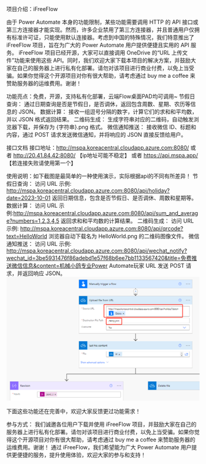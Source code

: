 项目介绍：iFreeFlow

由于 Power Automate 本身的功能限制，某些功能需要调用 HTTP 的 API 接口或第三方连接器才能实现。然而，许多企业禁用了第三方连接器，并且普通用户仅拥有标准许可证，只能使用默认连接器。考虑到中国的特殊情况，我们特意推出了 iFreeFlow 项目，旨在为广大的 Power Automate 用户提供便捷且实用的 API 服务。
iFreeFlow 项目已经开源，大家可以直接调用 OneDrive 的“URL 上传文件”功能来使用这些 API。同时，我们欢迎大家下载本项目的解决方案，并鼓励大家在自己的服务器上进行私有化部署。请勿对该项目进行商业付费，以免上当受骗。如果你觉得这个开源项目对你有很大帮助，请考虑通过 buy me a coffee 来赞助服务器的运维费用。谢谢！



功能亮点：免费，开源，支持私有化部署，云端Flow桌面PAD均可调用~
节假日查询：
通过日期查询是否是节假日，是否调休，返回包含周数、星期、农历等信息的 JSON。
数据计算：
接收一组逗号分隔的数字，计算它们的求和和平均数，并以 JSON 格式返回结果。
二维码生成：
生成字符串对应的二维码，自动触发浏览器下载，并保存为 {字符串}.png 格式。
微信通知推送：
接收微信 ID、标题和内容，通过 POST 请求发送微信通知，并将响应的 JSON 直接反馈给用户。

接口文档
接口地址：http://mspa.koreacentral.cloudapp.azure.com:8080/
或者  http://20.41.84.42:8080/ 【ip地址可能不稳定】
或者 https://api.mspa.app/ 【若连接失败请使用第一个】
 
使用说明：如下截图是最简单的一种使用演示，实际根据api的不同有所差异！
节假日查询：
访问 URL 示例: http://mspa.koreacentral.cloudapp.azure.com:8080/api/holiday?date=2023-10-01 
返回日期信息，包含是否节假日、是否调休、周数和星期等。
数据计算：
访问 URL 示例:http://mspa.koreacentral.cloudapp.azure.com:8080/api/sum_and_average?numbers=1,2,3,4,5 
 返回求和和平均数的计算结果。
二维码生成：
访问 URL 示例: http://mspa.koreacentral.cloudapp.azure.com:8080/api/qrcode?text=HelloWorld 
浏览器自动下载名为 HelloWorld.png 的二维码图像文件。
微信通知推送：
访问 URL 示例: http://mspa.koreacentral.cloudapp.azure.com:8080/api/wechat_notify?wechat_id=3be5931476f86adebd1e57f68b6ee7bb1133567420&title=免费推送微信信息&content=机械小鸽专业Power Automate玩家
URL 发送 POST 请求，并返回响应 JSON。
![最简单演示](guide.png)


下面这些功能还在完善中，欢迎大家反馈更过功能需求！




参与方式：
我们诚邀各位用户下载并使用 iFreeFlow 项目，并鼓励大家在自己的服务器上进行私有化部署。请勿对该项目进行商业付费，以免上当受骗。如果你觉得这个开源项目对你有很大帮助，请考虑通过 buy me a coffee 来赞助服务器的运维费用。谢谢！
通过 iFreeFlow，我们希望能为广大 Power Automate 用户提供更便捷的服务，提升使用体验，欢迎大家的参与和支持！


